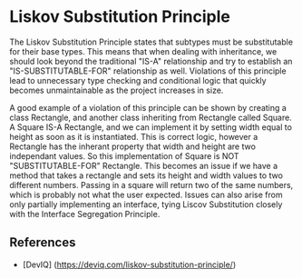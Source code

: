 # Liskov Substitution Principle
The Liskov Substitution Principle states that subtypes must be substitutable for their base types. This means that when dealing with inheritance, we should look beyond the traditional "IS-A" relationship and try to establish an "IS-SUBSTITUTABLE-FOR" relationship as well. Violations of this principle lead to unnecessary type checking and conditional logic that quickly becomes unmaintainable as the project increases in size. 

A good example of a violation of this principle can be shown by creating a class Rectangle, and another class inheriting from Rectangle called Square. A Square IS-A Rectangle, and we can implement it by setting width equal to height as soon as it is instantiated. This is correct logic, however a Rectangle has the inherant property that width and height are two independant values. So this implementation of Square is NOT "SUBSTITUTABLE-FOR" Rectangle. This becomes an issue if we have a method that takes a rectangle and sets its height and width values to two different numbers. Passing in a square will return two of the same numbers, which is probably not what the user expected. Issues can also arise from only partially implementing an interface, tying Liscov Substitution closely with the Interface Segregation Principle.

## References
- [DevIQ] (https://deviq.com/liskov-substitution-principle/)